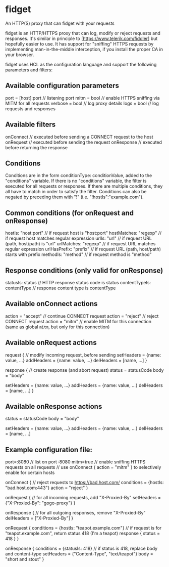 # fidget
An HTTP(S) proxy that can fidget with your requests

fidget is an HTTP/HTTPS proxy that can log, modify or reject requests and responses.
It's similar in principle to [https://www.telerik.com/fiddler] but hopefully easier to use.
It has support for "sniffing" HTTPS requests by implementing man-in-the-middle interception,
if you install the proper CA in your browser.

fidget uses HCL as the configuration language and support the following parameters and filters:

Available configuration parameters
----------------------------------

port = [host]:port          // listening port
mitm = bool                 // enable HTTPS sniffing via MITM for all requests
verbose = bool              // log proxy details
logs = bool                 // log requests and responses
  
Available filters
-----------------
onConnect                   // executed before sending a CONNECT request to the host
onRequest                   // executed before sending the request
onResponse                  // executed before returning the response
  
Conditions
----------
Conditions are in the form conditionType: conditionValue, added to the "conditions" variable.
If there is no "conditions" variable, the filter is executed for all requests or responses.
If there are multiple conditions, they all have to match in order to satisfy the filter.
Conditions can also be negated by preceding them with "!" (i.e. "!hostIs":"example.com").

Common conditions (for onRequest and onResponse)
------------------------------------------------
hostIs: "host:port"            // if request host is "host:port"
hostMatches: "regexp"          // if request host matches regular expression
urlIs: "url"                   // if request URL (path, host/path) is "url"
urlMatches: "regexp"           // if request URL matches regular expression
urlHasPrefix: "prefix"         // if request URL (path, host/path) starts with prefix
methodIs: "method"             // if request method is "method"

Response conditions (only valid for onResponse)
-----------------------------------------------
statusIs: status               // HTTP response status code is status
contentTypeIs: contentType     // response content type is contentType

Available onConnect actions
---------------------------
action = "accept"              // continue CONNECT request
action = "reject"              // reject CONNECT request
action = "mitm"                // enable MITM for this connection (same as global `mitm`, but only for this connection)

Available onRequest actions
---------------------------
request {                     // modify incoming request, before sending
  setHeaders = {name: value, ...}
  addHeaders = {name: value, ...}
  delHeaders = [name, ...]
}

response {                    // create response (and abort request)
  status = statusCode
  body = "body"

  setHeaders = {name: value, ...}
  addHeaders = {name: value, ...}
  delHeaders = [name, ...]
}

Available onResponse actions
----------------------------
status = statusCode
body = "body"

setHeaders = {name: value, ...}
addHeaders = {name: value, ...}
delHeaders = [name, ...]


Example configuration file:
---------------------------

port=:8080              // list on port :8080
mitm=true               // enable sniffing HTTPS requests on all requests
                        // use onConnect { action = "mitm" } to selectively enable for certain hosts

onConnect {             // reject requests to https://bad.host.com/
  conditions = {hostIs: "bad.host.com:443"}
  action = "reject"
}

onRequest {             // for all incoming requests, add "X-Proxied-By"
    setHeaders = {"X-Proxied-By": "gogo-proxy"}
}

onResponse {            // for all outgoing responses, remove "X-Proxied-By"
    delHeaders = ["X-Proxied-By"]
}

onRequest {
    conditions = {hostIs: "teapot.example.com"}  // if request is for "teapot.example.com", return status 418 (I'm a teapot)
    response {
        status = 418
    }
}

onResponse {
    conditions = {statusIs: 418}  // if status is 418, replace body and content-type
    setHeaders = {"Content-Type", "text/teapot"}
    body = "short and stout"
}
